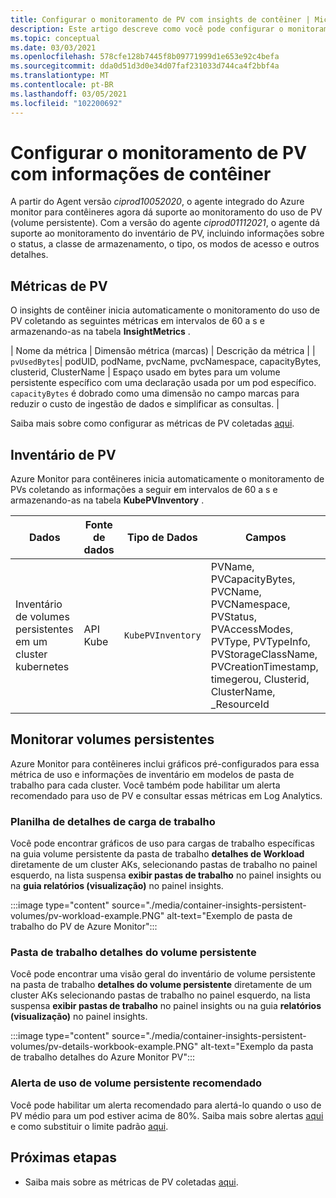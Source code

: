 ```yaml
---
title: Configurar o monitoramento de PV com insights de contêiner | Microsoft Docs
description: Este artigo descreve como você pode configurar o monitoramento de clusters kubernetes com volumes persistentes com informações de contêiner.
ms.topic: conceptual
ms.date: 03/03/2021
ms.openlocfilehash: 578cfe128b7445f8b09771999d1e653e92c4befa
ms.sourcegitcommit: dda0d51d3d0e34d07faf231033d744ca4f2bbf4a
ms.translationtype: MT
ms.contentlocale: pt-BR
ms.lasthandoff: 03/05/2021
ms.locfileid: "102200692"
---
```

# <a name="configure-pv-monitoring-with-container-insights"></a>Configurar o monitoramento de PV com informações de contêiner

A partir do Agent versão *ciprod10052020*, o agente integrado do Azure monitor para contêineres agora dá suporte ao monitoramento do uso de PV (volume persistente). Com a versão do agente *ciprod01112021*, o agente dá suporte ao monitoramento do inventário de PV, incluindo informações sobre o status, a classe de armazenamento, o tipo, os modos de acesso e outros detalhes.
## <a name="pv-metrics"></a>Métricas de PV

O insights de contêiner inicia automaticamente o monitoramento do uso de PV coletando as seguintes métricas em intervalos de 60 a s e armazenando-as na tabela **InsightMetrics** .

| Nome da métrica | Dimensão métrica (marcas) | Descrição da métrica | | `pvUsedBytes`| podUID, podName, pvcName, pvcNamespace, capacityBytes, clusterid, ClusterName | Espaço usado em bytes para um volume persistente específico com uma declaração usada por um pod específico. `capacityBytes` é dobrado como uma dimensão no campo marcas para reduzir o custo de ingestão de dados e simplificar as consultas. |

Saiba mais sobre como configurar as métricas de PV coletadas [aqui](https://aka.ms/ci/pvconfig).

## <a name="pv-inventory"></a>Inventário de PV

Azure Monitor para contêineres inicia automaticamente o monitoramento de PVs coletando as informações a seguir em intervalos de 60 a s e armazenando-as na tabela **KubePVInventory** .

|Dados |Fonte de dados| Tipo de Dados| Campos|
|-----|-----------|----------|-------|
|Inventário de volumes persistentes em um cluster kubernetes |API Kube |`KubePVInventory` | PVName, PVCapacityBytes, PVCName, PVCNamespace, PVStatus, PVAccessModes, PVType, PVTypeInfo, PVStorageClassName, PVCreationTimestamp, timegerou, Clusterid, ClusterName, _ResourceId |

## <a name="monitor-persistent-volumes"></a>Monitorar volumes persistentes

Azure Monitor para contêineres inclui gráficos pré-configurados para essa métrica de uso e informações de inventário em modelos de pasta de trabalho para cada cluster. Você também pode habilitar um alerta recomendado para uso de PV e consultar essas métricas em Log Analytics.  

### <a name="workload-details-workbook"></a>Planilha de detalhes de carga de trabalho

Você pode encontrar gráficos de uso para cargas de trabalho específicas na guia volume persistente da pasta de trabalho **detalhes de Workload** diretamente de um cluster AKs, selecionando pastas de trabalho no painel esquerdo, na lista suspensa **exibir pastas de trabalho** no painel insights ou na **guia relatórios (visualização)** no painel insights.


:::image type="content" source="./media/container-insights-persistent-volumes/pv-workload-example.PNG" alt-text="Exemplo de pasta de trabalho do PV de Azure Monitor":::

### <a name="persistent-volume-details-workbook"></a>Pasta de trabalho detalhes do volume persistente

Você pode encontrar uma visão geral do inventário de volume persistente na pasta de trabalho **detalhes do volume persistente** diretamente de um cluster AKs selecionando pastas de trabalho no painel esquerdo, na lista suspensa **exibir pastas de trabalho** no painel insights ou na guia **relatórios (visualização)** no painel insights.


:::image type="content" source="./media/container-insights-persistent-volumes/pv-details-workbook-example.PNG" alt-text="Exemplo da pasta de trabalho detalhes do Azure Monitor PV":::

### <a name="persistent-volume-usage-recommended-alert"></a>Alerta de uso de volume persistente recomendado
Você pode habilitar um alerta recomendado para alertá-lo quando o uso de PV médio para um pod estiver acima de 80%. Saiba mais sobre alertas [aqui](https://docs.microsoft.com/azure/azure-monitor/insights/container-insights-metric-alerts) e como substituir o limite padrão [aqui](https://docs.microsoft.com/azure/azure-monitor/insights/container-insights-metric-alerts#configure-alertable-metrics-in-configmaps).
## <a name="next-steps"></a>Próximas etapas

- Saiba mais sobre as métricas de PV coletadas [aqui](./container-insights-agent-config.md).
